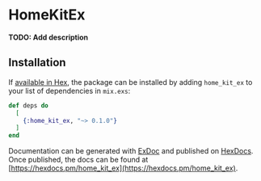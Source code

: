 # HomeKitEx

**TODO: Add description**

## Installation

If [available in Hex](https://hex.pm/docs/publish), the package can be installed
by adding `home_kit_ex` to your list of dependencies in `mix.exs`:

```elixir
def deps do
  [
    {:home_kit_ex, "~> 0.1.0"}
  ]
end
```

Documentation can be generated with [ExDoc](https://github.com/elixir-lang/ex_doc)
and published on [HexDocs](https://hexdocs.pm). Once published, the docs can
be found at [https://hexdocs.pm/home_kit_ex](https://hexdocs.pm/home_kit_ex).

